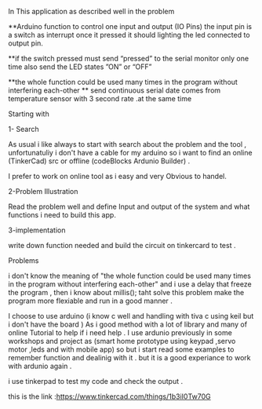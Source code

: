 

In This application as described well in the problem 

**Arduino function to control one input and output (IO Pins)
  the input pin is a switch as interrupt once it pressed it should lighting the led connected to output pin.

**if the switch pressed must send “pressed” to the serial monitor only one time also send the LED states ”ON” or “OFF”

**the whole function could be used many times in the program without interfering each-other
** send continuous serial date comes from temperature sensor with 3 second rate .at the same time

Starting with 

1- Search 

As usual i like always to start with search about the problem and the tool , unfortunatuliy i don't have a cable for my arduino so i want to find an online (TinkerCad) src or offline (codeBlocks Ardunio Builder) .

I prefer  to work on online tool as i easy and very Obvious to handel.


2-Problem Illustration 

Read the problem well and define Input and output of the system and what functions i need to build this app.

3-implementation

write down function needed and build the circuit on tinkercard to test . 

Problems 

i don't know the meaning of "the whole function could be used many times in the program without interfering each-other"
and i use a delay that freeze the program , then i know about millis(); taht solve this problem make the program more flexiable and run in a good manner .



I choose to use arduino (i know c well and handling with tiva c using keil but i don't have the board ) As i good method with a lot of library and many of online Tutorial to help if i need help .
I use ardunio previously in some workshops and project as (smart home prototype using keypad ,servo motor ,leds and with mobile app) so but i start read some examples to remember function and dealinig with it . but it is a good experiance to work with ardunio again .

i use tinkerpad to test my code and check the output .

this is the link :https://www.tinkercad.com/things/1b3iI0Tw70G 







